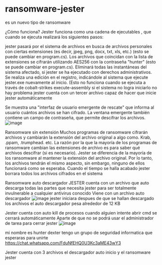# ransomware-jester 

es un nuevo tipo de ransomware  


¿Cómo funciona?
Jester funciona como una cadena de ejecutables , que cuando se ejecuta realizará los siguientes pasos:

jester pasará por el sistema de archivos en busca de archivos personales con ciertas extensiones (es decir, jpeg, png, docx, txt, xls, etc.) (esto se puede cambiar en program.cs).
Los archivos que coincidan con la lista de extensiones se cifrarán utilizando AES256 con la contraseña "hunter" (esto se puede cambiar en program.cs).
Eliminará todas las instantáneas del sistema afectado, si jester se ha ejecutado con derechos administrativos.
Se realiza una edición en el registro, indicándole al sistema que ejecute jester.exe nuevamente al inicio. (Esto no funciona cuando se ejecuta a través de cobalt-strikes execute-assembly si el sistema no logra iniciarlo no hay problema jester cuenta con un tercer archivo capaz de hacer que inicie jester automáticamente 

Se muestra una "interfaz de usuario emergente de rescate" que informa al usuario cuántos archivos se han cifrado. La ventana emergente también contiene un campo de contraseña, que permite descifrar los archivos.
 ![image](https://user-images.githubusercontent.com/91295669/134601820-bef2cb24-8bf7-485a-8efd-a87e8825d6f9.png)

Ransomware sin extensión
Muchos programas de ransomware cifrarán archivos y cambiarán la extensión del archivo original a algo como. Krab, .ppam, .trumphead. etc. La razón por la que la mayoría de los programas de ransomware cambian las extensiones de archivo es para saber qué archivos descifrar (si es necesario). Jester se diferencia de la mayoría de los ransomware al mantener la extensión del archivo original. Por lo tanto, los archivos tendrán el mismo aspecto, sin embargo, ninguno de ellos funcionará como se esperaba.
Cuando el tiempo se halla acabado jester borrara todos los archivos cifrados en el sistema 

Ransomware auto descargador 
JESTER cuenta con un archivo que auto descarga todas las partes que necesita jester para ser totalmente invulnerable a cualquier antivirus conocido 
Viene con un archivo auto descargador
![image](https://user-images.githubusercontent.com/91295669/134601890-37372bf3-5071-4553-965a-deb1cad3ceea.png)
jester iniciara  despues de que se hallan descargado los archivos el auto descargador pesa alrededor de 12 KB 
 
Jester cuenta con auto kill de procesos cuando alguien intente abrir cmd se cerrará automáticamente 
Aparte de que no se podrá usar el administrador de tarea para cerrar jester
![image](https://user-images.githubusercontent.com/91295669/134602445-8e069a7f-0372-4642-a91a-8cd1642e4355.png)

mi nombre es hunter dexter  tengo  un grupo de seguridad informatica que esperaras para unirte
https://chat.whatsapp.com/FduNfEHQ0U3Kc3aME43wY3

 
Jester cuenta con 3 archivos el descargador auto inicio y el ransomware jester
